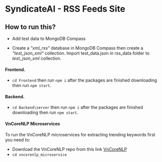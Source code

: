 # SyndicateAI - RSS Feeds Site

## How to run this?
* Add test data to MongoDB Compass
- Create a *"xml_rss"* database in MongoDB Compass then create a *"test_json_xml"* collection. Import test_data.json in rss_data folder to *test_json_xml* collection.

#### Frontend.
- `cd Frontend` then run `npm i` after the packages are finished downloading then run `npm start`.

#### Backend.
- `cd Backend\server` then run `npm i` after the packages are finished downloading then run `npm start`.

#### VnCoreNLP Microservices
To run the VnCoreNLP microservices for extracting trending keywords first you need to:
- Download the VnCoreNLP repo from this link [VnCoreNLP](https://github.com/vncorenlp/VnCoreNLP)
- `cd vncorenlp_microservice`